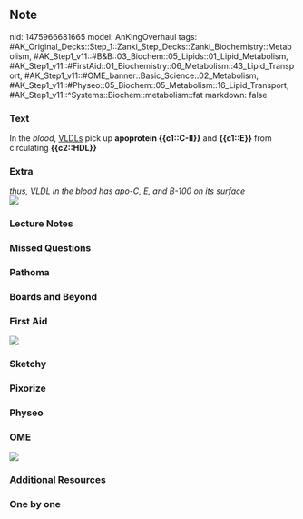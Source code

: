## Note
nid: 1475966681665
model: AnKingOverhaul
tags: #AK_Original_Decks::Step_1::Zanki_Step_Decks::Zanki_Biochemistry::Metabolism, #AK_Step1_v11::#B&B::03_Biochem::05_Lipids::01_Lipid_Metabolism, #AK_Step1_v11::#FirstAid::01_Biochemistry::06_Metabolism::43_Lipid_Transport, #AK_Step1_v11::#OME_banner::Basic_Science::02_Metabolism, #AK_Step1_v11::#Physeo::05_Biochem::05_Metabolism::16_Lipid_Transport, #AK_Step1_v11::^Systems::Biochem::metabolism::fat
markdown: false

### Text
<div>
  <div>
    <div>
      In the <i>blood</i>, <u>VLDLs</u> pick up <b>apoprotein
      {{c1::C-II}}</b> and <b>{{c1::E}}</b> from circulating
      <b>{{c2::HDL}}</b>
    </div>
  </div>
</div>

### Extra
<div>
  <i>thus, VLDL in the blood has apo-C, E, and B-100 on its
  surface</i>
</div>
<div><img src="paste-423543904928075.jpg"></div>

### Lecture Notes


### Missed Questions


### Pathoma


### Boards and Beyond


### First Aid
<div><img src="tmpkMpd4d.png"></div>

### Sketchy


### Pixorize


### Physeo


### OME
<div class="ome-widget">
  <a href=
  "https://onlinemeded.org/spa/metabolism?ref=anki"><img src=
  "_OME_AnkiFlashcards_Topic_4.png"></a>
</div>

### Additional Resources


### One by one

